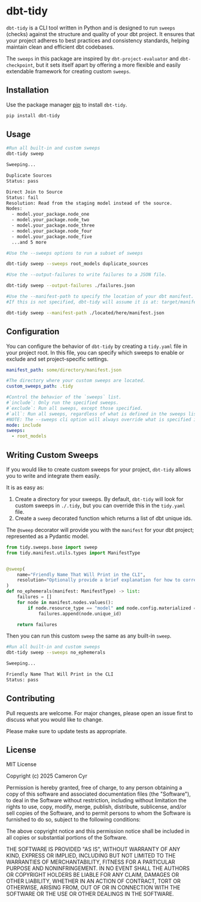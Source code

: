 # dbt-tidy

`dbt-tidy` is a CLI tool written in Python and is designed to run `sweeps` (checks) against the structure and quality of your dbt project. It ensures that your project adheres to best practices and consistency standards, helping maintain clean and efficient dbt codebases.

The `sweeps` in this package are inspired by `dbt-project-evaluator` and `dbt-checkpoint`, but it sets itself apart by offering a more flexible and easily extendable framework for creating custom `sweeps`.

## Installation

Use the package manager [pip](https://pypi.org/project/dbt-tidy/) to install `dbt-tidy`.

```bash
pip install dbt-tidy
```

## Usage

```bash
#Run all built-in and custom sweeps
dbt-tidy sweep

Sweeping...

Duplicate Sources
Status: pass

Direct Join to Source
Status: fail
Resolution: Read from the staging model instead of the source.
Nodes:
  - model.your_package.node_one
  - model.your_package.node_two
  - model.your_package.node_three
  - model.your_package.node_four
  - model.your_package.node_five
  ...and 5 more
```

```bash
#Use the --sweeps options to run a subset of sweeps

dbt-tidy sweep --sweeps root_models duplicate_sources
```

```bash
#Use the --output-failures to write failures to a JSON file.

dbt-tidy sweep --output-failures ./failures.json
```

```bash
#Use the --manifest-path to specify the location of your dbt manifest.
#If this is not specified, dbt-tidy will assume it is at: target/manifest.json

dbt-tidy sweep --manifest-path ./located/here/manifest.json
```

## Configuration
You can configure the behavior of `dbt-tidy` by creating a `tidy.yaml` file in your project root. In this file, you can specify which sweeps to enable or exclude and set project-specific settings.

```yaml
manifest_path: some/directory/manifest.json

#The directory where your custom sweeps are located.
custom_sweeps_path: .tidy

#Control the behavior of the `sweeps` list.
#`include`: Only run the specified sweeps.
#`exclude`: Run all sweeps, except those specified.
#`all`: Run all sweeps, regardless of what is defined in the sweeps list.
#NOTE: The --sweeps cli option will always override what is specified in this file.
mode: include
sweeps:
  - root_models
```

## Writing Custom Sweeps
If you would like to create custom sweeps for your project, `dbt-tidy` allows you to write and integrate them easily.

It is as easy as:
1.	Create a directory for your sweeps. By default, `dbt-tidy` will look for custom sweeps in `./.tidy`, but you can override this in the `tidy.yaml` file.
2.	Create a `sweep` decorated function which returns a list of dbt unique ids.

The `@sweep` decorator will provide you with the `manifest` for your dbt project; represented as a Pydantic model.

```python
from tidy.sweeps.base import sweep
from tidy.manifest.utils.types import ManifestType


@sweep(
    name="Friendly Name That Will Print in the CLI",
    resolution="Optionally provide a brief explanation for how to correct failures.",
)
def no_ephemerals(manifest: ManifestType) -> list:
    failures = []
    for node in manifest.nodes.values():
        if node.resource_type == "model" and node.config.materialized == "ephemeral":
            failures.append(node.unique_id)

    return failures

```

Then you can run this custom `sweep` the same as any built-in `sweep`.
```bash
#Run all built-in and custom sweeps
dbt-tidy sweep --sweeps no_ephemerals

Sweeping...

Friendly Name That Will Print in the CLI
Status: pass
```

## Contributing

Pull requests are welcome. For major changes, please open an issue first
to discuss what you would like to change.

Please make sure to update tests as appropriate.

## License

MIT License

Copyright (c) 2025 Cameron Cyr

Permission is hereby granted, free of charge, to any person obtaining a copy
of this software and associated documentation files (the "Software"), to deal
in the Software without restriction, including without limitation the rights
to use, copy, modify, merge, publish, distribute, sublicense, and/or sell
copies of the Software, and to permit persons to whom the Software is
furnished to do so, subject to the following conditions:

The above copyright notice and this permission notice shall be included in all
copies or substantial portions of the Software.

THE SOFTWARE IS PROVIDED "AS IS", WITHOUT WARRANTY OF ANY KIND, EXPRESS OR
IMPLIED, INCLUDING BUT NOT LIMITED TO THE WARRANTIES OF MERCHANTABILITY,
FITNESS FOR A PARTICULAR PURPOSE AND NONINFRINGEMENT. IN NO EVENT SHALL THE
AUTHORS OR COPYRIGHT HOLDERS BE LIABLE FOR ANY CLAIM, DAMAGES OR OTHER
LIABILITY, WHETHER IN AN ACTION OF CONTRACT, TORT OR OTHERWISE, ARISING FROM,
OUT OF OR IN CONNECTION WITH THE SOFTWARE OR THE USE OR OTHER DEALINGS IN THE
SOFTWARE.